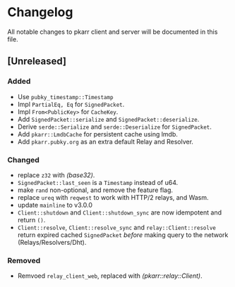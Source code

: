 # Changelog

All notable changes to pkarr client and server will be documented in this file.

## [Unreleased]

### Added

- Use `pubky_timestamp::Timestamp` 
- Impl `PartialEq, Eq` for `SignedPacket`.
- Impl `From<PublicKey>` for `CacheKey`.
- Add `SignedPacket::serialize` and `SignedPacket::deserialize`.
- Derive `serde::Serialize` and `serde::Deserialize` for `SignedPacket`.
- Add `pkarr::LmdbCache` for persistent cache using lmdb.
- Add `pkarr.pubky.org` as an extra default Relay and Resolver.

### Changed

- replace `z32` with *(base32)*.
- `SignedPacket::last_seen` is a `Timestamp` instead of u64.
- make `rand` non-optional, and remove the feature flag.
- replace `ureq` with `reqwest` to work with HTTP/2 relays, and Wasm.
- update `mainline` to v3.0.0
- `Client::shutdown` and `Client::shutdown_sync` are now idempotent and return `()`.
- `Client::resolve`, `Client::resolve_sync` and `relay::Client::resolve` return expired cached `SignedPacket` _before_ making query to the network (Relays/Resolvers/Dht).

### Removed

- Remvoed `relay_client_web`, replaced with *(pkarr::relay::Client)*.
